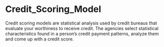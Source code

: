 # Credit_Scoring_Model
Credit scoring models are statistical analysis used by credit bureaus that evaluate your worthiness to receive credit. The agencies select statistical characteristics found in a person’s credit payment patterns, analyze them and come up with a credit score.
